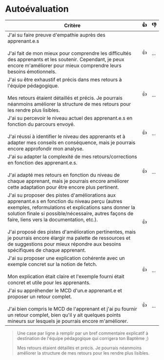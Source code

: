 # Autoévaluation

| Critère                                                                                                                                                                                                                                                                                                                                                                                                                                                                | 👍 | 👎  |
|------------------------------------------------------------------------------------------------------------------------------------------------------------------------------------------------------------------------------------------------------------------------------------------------------------------------------------------------------------------------------------------------------------------------------------------------------------------------|----|-----| 
| J'ai su faire preuve d'empathie auprès des apprenant.e.s <br/><br/> J'ai fait de mon mieux pour comprendre les difficultés des apprenants et les soutenir. Cependant, je peux encore m'améliorer pour mieux comprendre leurs besoins émotionnels.                                                                                                                                                                                                                      | 👍 | ... |
| J'ai su être exhaustif et précis dans mes retours à l'équipe pédagogique. <br/><br/>Mes retours étaient détaillés et précis. Je pourrais néanmoins améliorer la structure de mes retours pour les rendre plus lisibles.                                                                                                                                                                                                                                                | 👍 | ... |
| J'ai su percevoir le niveau actuel des apprenant.e.s en fonction du parcours envoyé.<br><br/> J'ai réussi à identifier le niveau des apprenants et à adapter mes conseils en conséquence, mais je pourrais encore approfondir mon analyse.                                                                                                                                                                                                                             | 👍 | ... |
| J'ai su adapter la complexité de mes retours/corrections en fonction des apprenant.e.s.<br/> <br/>J'ai adapté mes retours en fonction du niveau de chaque apprenant, mais je pourrais encore améliorer cette adaptation pour être encore plus pertinent.                                                                                                                                                                                                               | 👍 | ... |
| J'ai su proposer des pistes d'améliorations aux apprenant.e.s en fonction du niveau perçu (autres exemples, reformulations et explications sans donner la solution finale si possible/nécessaire, autres façons de faire, liens vers la documentation, etc.).<br/><br/>J'ai proposé des pistes d'amélioration pertinentes, mais je pourrais encore élargir ma palette de ressources et de suggestions pour mieux répondre aux besoins spécifiques de chaque apprenant. | 👍 |     |
| J'ai su proposer une explication cohérente avec un exemple concret sur la notion de fetch.<br/><br/> Mon explication était claire et l'exemple fourni était concret et utile pour les apprenants.                                                                                                                                                                                                                                                                      | 👍 | ... |
| J'ai su appréhender le MCD d'un.e apprenant.e et proposer un retour complet.<br/> <br/>J'ai bien compris le MCD de l'apprenant et j'ai pu fournir un retour complet, bien qu'il y ait quelques points mineurs sur lesquels je pourrais encore m'améliorer.                                                                                                                                                                                                             | 👍 | ... |

> Une case par ligne à remplir par un bref commentaire explicatif à destination de l'équipe pédagogique qui corrigera ton Baptême ;)
> 
> Mes retours étaient détaillés et précis. Je pourrais néanmoins améliorer la structure de mes retours pour les rendre plus lisibles.
> 
> 
>

